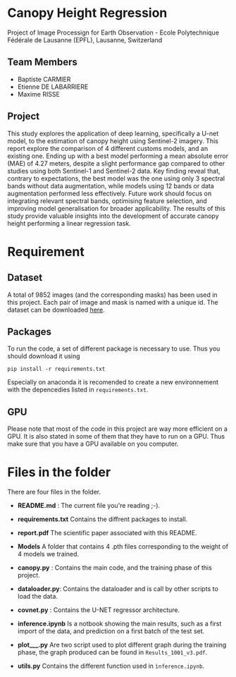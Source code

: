 # Canopy Height Regression

Project of Image Processign for Earth Observation - Ecole Polytechnique Fédérale de Lausanne (EPFL), Lausanne, Switzerland

## Team Members 
- Baptiste CARMIER
- Etienne DE LABARRIERE
- Maxime RISSE

## Project 

This study explores the application of deep learning, specifically a U-net model, to the estimation of canopy height using Sentinel-2 imagery. This report explore the comparison of 4 different customs models, and an existing one. Ending up with a best model performing a mean absolute error (MAE) of 4.27 meters, despite a slight performance gap compared to other studies using both Sentinel-1 and Sentinel-2 data. Key finding reveal that, contrary to expectations, the best model was the one using only 3 spectral bands without data augmentation, while models using 12 bands or data augmentation performed less effectively. Future work should focus on integrating relevant spectral bands, optimising feature selection, and improving model generalisation for broader applicability. The results of this study provide valuable insights into the development of accurate canopy height performing a linear regression task.

# Requirement 
## Dataset 
A total of 9852 images (and the corresponding masks) has been used in this project. Each pair of image and mask is named with a unique id.
The dataset can be downloaded [here](https://enacshare.epfl.ch/bY2wS5TcA4CefGks7NtXg).


## Packages 
To run the code, a set of different package is necessary to use. Thus you should download it using 
```
pip install -r requirements.txt
```
Especially on anaconda it is recomended to create a new environnement with the depencedies listed in ```requirements.txt```. 

## GPU 
Please note that most of the code in this project are way more efficient on a GPU. It is also stated in some of them that they have to run on a GPU. Thus make sure that you have a GPU available on you computer. 


# Files in the folder

There are four files in the folder. 

- **README.md** :
The current file you're reading ;-).

- **requirements.txt**
Contains the diffrent packages to install.

- **report.pdf**
The scientific paper associated with this README.

- **Models**
A folder that contains 4 .pth files corresponding to the weight of 4 models we trained.

- **canopy.py** :
Contains the main code, and the training phase of this project.

- **dataloader.py**:
Contains the dataloader and is call by other scripts to load the data.

- **covnet.py** :
Contains the U-NET regressor architecture.

- **inference.ipynb**
Is a notbook showing the main results, such as a first import of the data, and prediction on a first batch of the test set.

- **plot___.py**
Are two script used to plot different graph during the training phase, the graph produced can be found in ```Results_1001_v3.pdf```.

- **utils.py**
Contains the different function used in ```ìnference.ipynb```.


